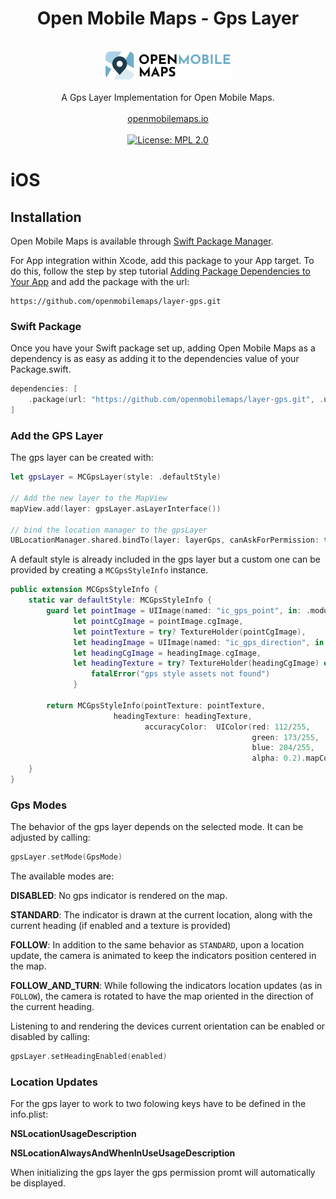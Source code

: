 <h1 align="center">Open Mobile Maps - Gps Layer</h1>
<br />
<div align="center">
  <img width="200" height="45" src="logo.svg" />
  <br />
  <br />
  A Gps Layer Implementation for Open Mobile Maps.
  <br />
  <br />
  <a href="https://openmobilemaps.io/">openmobilemaps.io</a>
</div>
<br />

<div align="center">
    <!-- License -->
    <a href="https://github.com/openmobilemaps/layer-gps/blob/master/LICENSE">
      <img alt="License: MPL 2.0"
      src="https://img.shields.io/badge/License-MPL%202.0-brightgreen.svg">
    </a>
</div>


<h1>iOS</h1>

## Installation

Open Mobile Maps is available through [Swift Package Manager](https://swift.org/package-manager/).

For App integration within Xcode, add this package to your App target. To do this, follow the step by step tutorial [Adding Package Dependencies to Your App](https://developer.apple.com/documentation/xcode/adding_package_dependencies_to_your_app) and add the package with the url:
```
https://github.com/openmobilemaps/layer-gps.git
```

### Swift Package

Once you have your Swift package set up, adding Open Mobile Maps as a dependency is as easy as adding it to the dependencies value of your Package.swift.

```swift
dependencies: [
    .package(url: "https://github.com/openmobilemaps/layer-gps.git", .upToNextMajor(from: "2.0.5"))
]
```

### Add the GPS Layer

The gps layer can be created with:

```swift
let gpsLayer = MCGpsLayer(style: .defaultStyle)

// Add the new layer to the MapView
mapView.add(layer: gpsLayer.asLayerInterface())

// bind the location manager to the gpsLayer
UBLocationManager.shared.bindTo(layer: layerGps, canAskForPermission: true)
```

A default style is already included in the gps layer but a custom one can be provided by creating a `MCGpsStyleInfo` instance.

```swift
public extension MCGpsStyleInfo {
    static var defaultStyle: MCGpsStyleInfo {
        guard let pointImage = UIImage(named: "ic_gps_point", in: .module, compatibleWith: nil),
              let pointCgImage = pointImage.cgImage,
              let pointTexture = try? TextureHolder(pointCgImage),
              let headingImage = UIImage(named: "ic_gps_direction", in: .module, compatibleWith: nil),
              let headingCgImage = headingImage.cgImage,
              let headingTexture = try? TextureHolder(headingCgImage) else {
                  fatalError("gps style assets not found")
              }

        return MCGpsStyleInfo(pointTexture: pointTexture,
                       headingTexture: headingTexture,
                              accuracyColor:  UIColor(red: 112/255,
                                                      green: 173/255,
                                                      blue: 204/255,
                                                      alpha: 0.2).mapCoreColor)
    }
}
```


### Gps Modes

The behavior of the gps layer depends on the selected mode. It can be adjusted by calling:
```swift
gpsLayer.setMode(GpsMode)
```

The available modes are:

**DISABLED**: No gps indicator is rendered on the map.

**STANDARD**: The indicator is drawn  at the current location, along with the current heading (if enabled and a texture is provided)

**FOLLOW**: In addition to the same behavior as `STANDARD`, upon a location update, the camera is animated to keep the indicators position centered in the map.

**FOLLOW_AND_TURN**: While following the indicators location updates (as in `FOLLOW`), the camera is rotated to have the map oriented in the direction of the current heading.


Listening to and rendering the devices current orientation can be enabled or disabled by calling:
```swift
gpsLayer.setHeadingEnabled(enabled)
```

### Location Updates

For the gps layer to work to two folowing keys have to be defined in the info.plist:

**NSLocationUsageDescription**

**NSLocationAlwaysAndWhenInUseUsageDescription**

When initializing the gps layer the gps permission promt will automatically be displayed.

